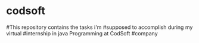 # codsoft
#This repository contains the tasks i'm #supposed to accomplish during my virtual #internship in java Programming at CodSoft #company 
